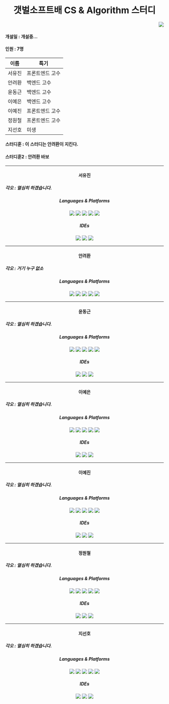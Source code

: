 <h1 align="center"> 갯벌소프트배 CS & Algorithm 스터디</h1>

<div align="right">
    <img src="https://hits.seeyoufarm.com/api/count/incr/badge.svg?url=https://github.com/AlTalkChat/CSAlgorithm&count_bg=%23CBA0F3&title_bg=%23BF7AEB&icon=&icon_color=%23E7E7E7&title=%EB%B0%A9%EB%AC%B8%EC%9E%90+%EC%88%98&edge_flat=false">
</div>

#### 개설일 : 개설중...

#### 인원 : 7명

| 이름   | 특기            |
| ------ | --------------- |
| 서유진 | 프론트엔드 고수 |
| 안려환 | 백엔드 고수     |
| 윤동근 | 백엔드 고수     |
| 이예은 | 백엔드 고수     |
| 이예진 | 프론트엔드 고수 |
| 정원철 | 프론트엔드 고수 |
| 지선호 | 미생            |

#### 스터디훈 : 이 스터디는 안려환이 지킨다.
#### 스터디훈2 : 안려환 바보

---

<h4 align="center"> 서유진 </h2>
<h5>
    각오 : 열심히 하겠습니다.
</h5>
<div align="center">
 <h5>Languages & Platforms </h5>
  <img src="https://img.shields.io/badge/Python-3776AB?style=for-the-badge&logo=Python&logoColor=white">
  <img src="https://img.shields.io/badge/c++-00599C?style=for-the-badge&logo=c%2B%2B&logoColor=white">
  <img src="https://img.shields.io/badge/css-1572B6?style=for-the-badge&logo=css3&logoColor=white"> 
  <img src="https://img.shields.io/badge/html5-E34F26?style=for-the-badge&logo=html5&logoColor=white">
  <img src="https://img.shields.io/badge/django-092E20?style=for-the-badge&logo=django&logoColor=white">
 <div>
 <h5>IDEs</h5>
 <img src="https://img.shields.io/badge/Git-F05032.svg?&style=for-the-badge&logo=Git&logoColor=white">
 <img src="https://img.shields.io/badge/Visual%20Studio%20Code-007ACC.svg?&style=for-the-badge&logo=Visual%20Studio%20Code&logoColor=white">
 <img src="https://img.shields.io/badge/Visual Studio-5C2D91?style=for-the-badge&logo=VisualStudio&logoColor=white">
    </div>
</div>

---



<h4 align="center"> 안려환 </h2>
<h5>
    각오 : 거기 누구 없소
</h5>
<div align="center">
 <h5>Languages & Platforms </h5>
  <img src="https://img.shields.io/badge/Python-3776AB?style=for-the-badge&logo=Python&logoColor=white">
  <img src="https://img.shields.io/badge/c++-00599C?style=for-the-badge&logo=c%2B%2B&logoColor=white">
  <img src="https://img.shields.io/badge/css-1572B6?style=for-the-badge&logo=css3&logoColor=white"> 
  <img src="https://img.shields.io/badge/html5-E34F26?style=for-the-badge&logo=html5&logoColor=white">
  <img src="https://img.shields.io/badge/django-092E20?style=for-the-badge&logo=django&logoColor=white">
</div>

---

<h4 align="center"> 윤동근 </h2>
<h5>
    각오 : 열심히 하겠습니다.
</h5>
<div align="center">
 <h5>Languages & Platforms </h5>
  <img src="https://img.shields.io/badge/Python-3776AB?style=for-the-badge&logo=Python&logoColor=white">
  <img src="https://img.shields.io/badge/c++-00599C?style=for-the-badge&logo=c%2B%2B&logoColor=white">
  <img src="https://img.shields.io/badge/css-1572B6?style=for-the-badge&logo=css3&logoColor=white"> 
  <img src="https://img.shields.io/badge/html5-E34F26?style=for-the-badge&logo=html5&logoColor=white">
  <img src="https://img.shields.io/badge/django-092E20?style=for-the-badge&logo=django&logoColor=white">
 <div>
 <h5>IDEs</h5>
 <img src="https://img.shields.io/badge/Git-F05032.svg?&style=for-the-badge&logo=Git&logoColor=white">
 <img src="https://img.shields.io/badge/Visual%20Studio%20Code-007ACC.svg?&style=for-the-badge&logo=Visual%20Studio%20Code&logoColor=white">
 <img src="https://img.shields.io/badge/Visual Studio-5C2D91?style=for-the-badge&logo=VisualStudio&logoColor=white">
    </div>
</div>

---

<h4 align="center"> 이예은 </h2>
<h5>
    각오 : 열심히 하겠습니다.
</h5>
<div align="center">
 <h5>Languages & Platforms </h5>
  <img src="https://img.shields.io/badge/Python-3776AB?style=for-the-badge&logo=Python&logoColor=white">
  <img src="https://img.shields.io/badge/c++-00599C?style=for-the-badge&logo=c%2B%2B&logoColor=white">
  <img src="https://img.shields.io/badge/css-1572B6?style=for-the-badge&logo=css3&logoColor=white"> 
  <img src="https://img.shields.io/badge/html5-E34F26?style=for-the-badge&logo=html5&logoColor=white">
  <img src="https://img.shields.io/badge/django-092E20?style=for-the-badge&logo=django&logoColor=white">
 <div>
 <h5>IDEs</h5>
 <img src="https://img.shields.io/badge/Git-F05032.svg?&style=for-the-badge&logo=Git&logoColor=white">
 <img src="https://img.shields.io/badge/Visual%20Studio%20Code-007ACC.svg?&style=for-the-badge&logo=Visual%20Studio%20Code&logoColor=white">
 <img src="https://img.shields.io/badge/Visual Studio-5C2D91?style=for-the-badge&logo=VisualStudio&logoColor=white">
    </div>
</div>

---

<h4 align="center"> 이예진 </h2>
<h5>
    각오 : 열심히 하겠습니다.
</h5>
<div align="center">
 <h5>Languages & Platforms </h5>
  <img src="https://img.shields.io/badge/Python-3776AB?style=for-the-badge&logo=Python&logoColor=white">
  <img src="https://img.shields.io/badge/c++-00599C?style=for-the-badge&logo=c%2B%2B&logoColor=white">
  <img src="https://img.shields.io/badge/css-1572B6?style=for-the-badge&logo=css3&logoColor=white"> 
  <img src="https://img.shields.io/badge/html5-E34F26?style=for-the-badge&logo=html5&logoColor=white">
  <img src="https://img.shields.io/badge/django-092E20?style=for-the-badge&logo=django&logoColor=white">
 <div>
 <h5>IDEs</h5>
 <img src="https://img.shields.io/badge/Git-F05032.svg?&style=for-the-badge&logo=Git&logoColor=white">
 <img src="https://img.shields.io/badge/Visual%20Studio%20Code-007ACC.svg?&style=for-the-badge&logo=Visual%20Studio%20Code&logoColor=white">
 <img src="https://img.shields.io/badge/Visual Studio-5C2D91?style=for-the-badge&logo=VisualStudio&logoColor=white">
    </div>
</div>

---

<h4 align="center"> 정원철 </h2>
<h5>
    각오 : 열심히 하겠습니다.
</h5>
<div align="center">
 <h5>Languages & Platforms </h5>
  <img src="https://img.shields.io/badge/Python-3776AB?style=for-the-badge&logo=Python&logoColor=white">
  <img src="https://img.shields.io/badge/c++-00599C?style=for-the-badge&logo=c%2B%2B&logoColor=white">
  <img src="https://img.shields.io/badge/css-1572B6?style=for-the-badge&logo=css3&logoColor=white"> 
  <img src="https://img.shields.io/badge/html5-E34F26?style=for-the-badge&logo=html5&logoColor=white">
  <img src="https://img.shields.io/badge/django-092E20?style=for-the-badge&logo=django&logoColor=white">
 <div>
 <h5>IDEs</h5>
 <img src="https://img.shields.io/badge/Git-F05032.svg?&style=for-the-badge&logo=Git&logoColor=white">
 <img src="https://img.shields.io/badge/Visual%20Studio%20Code-007ACC.svg?&style=for-the-badge&logo=Visual%20Studio%20Code&logoColor=white">
 <img src="https://img.shields.io/badge/Visual Studio-5C2D91?style=for-the-badge&logo=VisualStudio&logoColor=white">
    </div>
</div>

---

<h4 align="center"> 지선호 </h2>
<h5>
    각오 : 열심히 하겠습니다.
</h5>
<div align="center">
 <h5>Languages & Platforms </h5>
  <img src="https://img.shields.io/badge/Python-3776AB?style=for-the-badge&logo=Python&logoColor=white">
  <img src="https://img.shields.io/badge/c++-00599C?style=for-the-badge&logo=c%2B%2B&logoColor=white">
  <img src="https://img.shields.io/badge/css-1572B6?style=for-the-badge&logo=css3&logoColor=white"> 
  <img src="https://img.shields.io/badge/html5-E34F26?style=for-the-badge&logo=html5&logoColor=white">
  <img src="https://img.shields.io/badge/django-092E20?style=for-the-badge&logo=django&logoColor=white">
 <div>
 <h5>IDEs</h5>
 <img src="https://img.shields.io/badge/Git-F05032.svg?&style=for-the-badge&logo=Git&logoColor=white">
 <img src="https://img.shields.io/badge/Visual%20Studio%20Code-007ACC.svg?&style=for-the-badge&logo=Visual%20Studio%20Code&logoColor=white">
 <img src="https://img.shields.io/badge/Visual Studio-5C2D91?style=for-the-badge&logo=VisualStudio&logoColor=white">
    </div>
</div>

